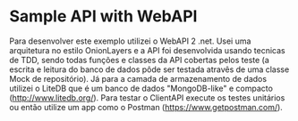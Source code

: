 # Sample API with WebAPI

Para desenvolver este exemplo utilizei o WebAPI 2 .net. Usei uma arquitetura no estilo OnionLayers e a API foi desenvolvida usando tecnicas de TDD, sendo todas funções e classes da API cobertas pelos teste (a escrita e leitura do banco de dados pôde ser testada atravês de uma classe Mock de repositório). Já para a camada de armazenamento de dados utilizei o LiteDB que é um banco de dados "MongoDB-like" e compacto (http://www.litedb.org/).  Para testar o ClientAPI execute os testes unitários ou então utilize um app como o Postman (https://www.getpostman.com/).
